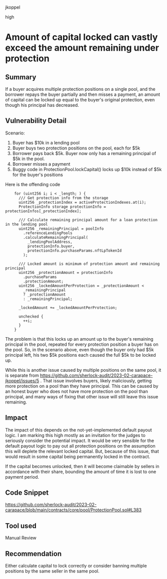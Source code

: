 jkoppel

high

# Amount of capital locked can vastly exceed the amount remaining under protection

## Summary

If a buyer acquires multiple protection positions on a single pool, and the borrower repays the buyer partially and then misses a payment, an amount of capital can be locked up equal to the buyer's original protection, even though his principal has decreased.

## Vulnerability Detail

Scenario:

1. Buyer has $10k in a lending pool
2. Buyer buys two protection positions on the pool, each for $5k
3. Borrower pays back $5k. Buyer now only has a remaining principal of $5k in the pool.
4. Borrower misses a payment
5. Buggy code in ProtectionPool.lockCapital() locks up $10k instead of $5k for the buyer's positions

Here is the offending code

```solidity
    for (uint256 i; i < _length; ) {
      /// Get protection info from the storage
      uint256 _protectionIndex = activeProtectionIndexes.at(i);
      ProtectionInfo storage protectionInfo = protectionInfos[_protectionIndex];

      /// Calculate remaining principal amount for a loan protection in the lending pool
      uint256 _remainingPrincipal = poolInfo
        .referenceLendingPools
        .calculateRemainingPrincipal(
          _lendingPoolAddress,
          protectionInfo.buyer,
          protectionInfo.purchaseParams.nftLpTokenId
        );

      /// Locked amount is minimum of protection amount and remaining principal
      uint256 _protectionAmount = protectionInfo
        .purchaseParams
        .protectionAmount;
      uint256 _lockedAmountPerProtection = _protectionAmount <
        _remainingPrincipal
        ? _protectionAmount
        : _remainingPrincipal;

      _lockedAmount += _lockedAmountPerProtection;

      unchecked {
        ++i;
      }
    }
```

The problem is that this locks up an amount up to the buyer's remaining principal in the pool, repeated for every protection position a buyer has on the pool. So, in the scenario above, even though the buyer only had $5k principal left, his two $5k positions each caused the full $5k to be locked up.

While this is another issue caused by multiple positions on the same pool, it is separate from https://github.com/sherlock-audit/2023-02-carapace-jkoppel/issues/5 . That issue involves buyers, likely maliciously, getting more protection on a pool than they have principal. This can be caused by an honest buyer who does not have more protection on the pool than principal, and many ways of fixing that other issue will still leave this issue remaining.

## Impact

The impact of this depends on the not-yet-implemented default payout logic. I am marking this high mostly as an invitation for the judges to seriously consider the potential impact. It would be very sensible for the default payout logic to pay out all protection positions on the assumption this will deplete the relevant locked capital. But, because of this issue, that would result in some capital being permanently locked in the contract.

If the capital becomes unlocked, then it will become claimable by sellers in accordance with their share, bounding the amount of time it is lost to one payment period.

## Code Snippet

https://github.com/sherlock-audit/2023-02-carapace/blob/main/contracts/core/pool/ProtectionPool.sol#L383

## Tool used

Manual Review

## Recommendation

Either calculate capital to lock correctly or consider banning multiple positions by the same seller in the same pool.